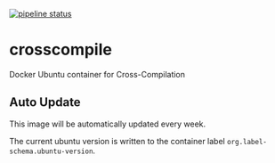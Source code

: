 [![pipeline status](https://gitlab.timmertech.nl/docker/crosscompile/badges/master/pipeline.svg)](https://gitlab.timmertech.nl/docker/crosscompile/-/commits/master)

# crosscompile

Docker Ubuntu container for Cross-Compilation

## Auto Update

This image will be automatically updated every week. 

The current ubuntu version is written to the container label `org.label-schema.ubuntu-version`.
